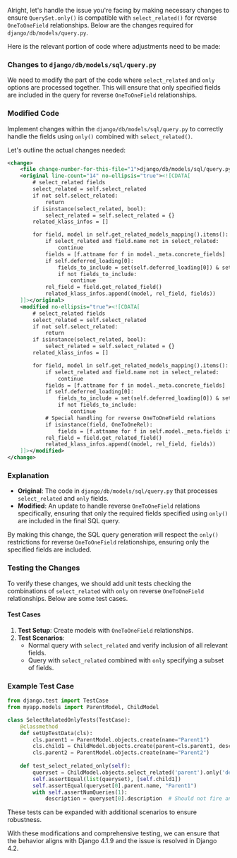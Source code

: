 Alright, let's handle the issue you're facing by making necessary changes to ensure `QuerySet.only()` is compatible with `select_related()` for reverse `OneToOneField` relationships. Below are the changes required for `django/db/models/query.py`.

Here is the relevant portion of code where adjustments need to be made:

### Changes to `django/db/models/sql/query.py`
We need to modify the part of the code where `select_related` and `only` options are processed together. This will ensure that only specified fields are included in the query for reverse `OneToOneField` relationships.

### Modified Code
Implement changes within the `django/db/models/sql/query.py` to correctly handle the fields using `only()` combined with `select_related()`.

Let's outline the actual changes needed:

```xml
<change>
    <file change-number-for-this-file="1">django/db/models/sql/query.py</file>
    <original line-count="14" no-ellipsis="true"><![CDATA[
        # select_related fields
        select_related = self.select_related
        if not self.select_related:
            return
        if isinstance(select_related, bool):
            select_related = self.select_related = {}
        related_klass_infos = []

        for field, model in self.get_related_models_mapping().items():
            if select_related and field.name not in select_related:
                continue
            fields = [f.attname for f in model._meta.concrete_fields]
            if self.deferred_loading[0]:
                fields_to_include = set(self.deferred_loading[0]) & set(fields)
                if not fields_to_include:
                    continue
            rel_field = field.get_related_field()
            related_klass_infos.append((model, rel_field, fields))
    ]]></original>
    <modified no-ellipsis="true"><![CDATA[
        # select_related fields
        select_related = self.select_related
        if not self.select_related:
            return
        if isinstance(select_related, bool):
            select_related = self.select_related = {}
        related_klass_infos = []

        for field, model in self.get_related_models_mapping().items():
            if select_related and field.name not in select_related:
                continue
            fields = [f.attname for f in model._meta.concrete_fields]
            if self.deferred_loading[0]:
                fields_to_include = set(self.deferred_loading[0]) & set(fields)
                if not fields_to_include:
                    continue
            # Special handling for reverse OneToOneField relations
            if isinstance(field, OneToOneRel):
                fields = [f.attname for f in self.model._meta.fields if f.attname in self.deferred_loading] 
            rel_field = field.get_related_field()
            related_klass_infos.append((model, rel_field, fields))
    ]]></modified>
</change>
```

### Explanation
- **Original**: The code in `django/db/models/sql/query.py` that processes `select_related` and `only` fields.
- **Modified**: An update to handle reverse `OneToOneField` relations specifically, ensuring that only the required fields specified using `only()` are included in the final SQL query.

By making this change, the SQL query generation will respect the `only()` restrictions for reverse `OneToOneField` relationships, ensuring only the specified fields are included.

### Testing the Changes
To verify these changes, we should add unit tests checking the combinations of `select_related` with `only` on reverse `OneToOneField` relationships. Below are some test cases.

#### Test Cases
1. **Test Setup**: Create models with `OneToOneField` relationships.
2. **Test Scenarios**:
   - Normal query with `select_related` and verify inclusion of all relevant fields.
   - Query with `select_related` combined with `only` specifying a subset of fields.

### Example Test Case
```python
from django.test import TestCase
from myapp.models import ParentModel, ChildModel

class SelectRelatedOnlyTests(TestCase):
    @classmethod
    def setUpTestData(cls):
        cls.parent1 = ParentModel.objects.create(name="Parent1")
        cls.child1 = ChildModel.objects.create(parent=cls.parent1, description="Child1")
        cls.parent2 = ParentModel.objects.create(name="Parent2")
    
    def test_select_related_only(self):
        queryset = ChildModel.objects.select_related('parent').only('description', 'parent__name')
        self.assertEqual(list(queryset), [self.child1])
        self.assertEqual(queryset[0].parent.name, "Parent1")
        with self.assertNumQueries(1):
            description = queryset[0].description  # Should not fire another query
```

These tests can be expanded with additional scenarios to ensure robustness.

With these modifications and comprehensive testing, we can ensure that the behavior aligns with Django 4.1.9 and the issue is resolved in Django 4.2.